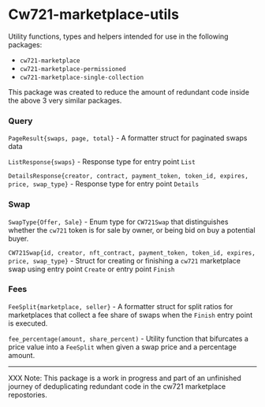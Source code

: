 # Cw721-marketplace-utils

Utility functions, types and helpers intended for use in the following packages:
- `cw721-marketplace`
- `cw721-marketplace-permissioned`
- `cw721-marketplace-single-collection`

This package was created to reduce the amount of redundant code inside the above 3 very similar packages.

### Query

`PageResult{swaps, page, total}` - A formatter struct for paginated swaps data

`ListResponse{swaps}` - Response type for entry point `List`

`DetailsResponse{creator, contract, payment_token, token_id, expires, price, swap_type}` - Response type for entry point `Details`

### Swap

`SwapType{Offer, Sale}` - Enum type for `CW721Swap` that distinguishes whether the `cw721` token is for sale by owner, or being bid on buy a potential buyer.

`CW721Swap{id, creator, nft_contract, payment_token, token_id, expires, price, swap_type}` - Struct for creating or finishing a `cw721` marketplace swap using entry point `Create` or entry point `Finish`

### Fees

`FeeSplit{marketplace, seller}` - A formatter struct for split ratios for marketplaces that collect a fee share of swaps when the `Finish` entry point is executed.

`fee_percentage(amount, share_percent)` - Utility function that bifurcates a price value into a `FeeSplit` when given a swap price and a percentage amount. 

***

XXX Note: This package is a work in progress and part of an unfinished journey of deduplicating redundant code in the cw721 marketplace repostories. 